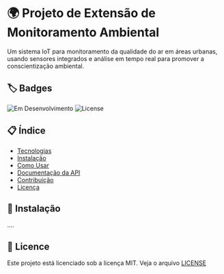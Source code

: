 # 🌍 Projeto de Extensão de Monitoramento Ambiental

Um sistema IoT para monitoramento da qualidade do ar em áreas urbanas, usando sensores integrados e análise em tempo real para promover a conscientização ambiental.

## 🏷️ Badges
![Em Desenvolvimento](https://img.shields.io/badge/status-Em%20Desenvolvimento-brightgreen)
![License](https://img.shields.io/badge/license-MIT-blue)

## 📋 Índice
- [Tecnologias](#tecnologias)
- [Instalação](#instalação)
- [Como Usar](#como-usar)
- [Documentação da API](#documentação-da-api)
- [Contribuição](#contribuição)
- [Licença](#licença)

## 🚀 Instalação


....

## 📄 Licence

Este  projeto está licenciado sob a licença MIT. Veja o arquivo [LICENSE](LICENSE)

